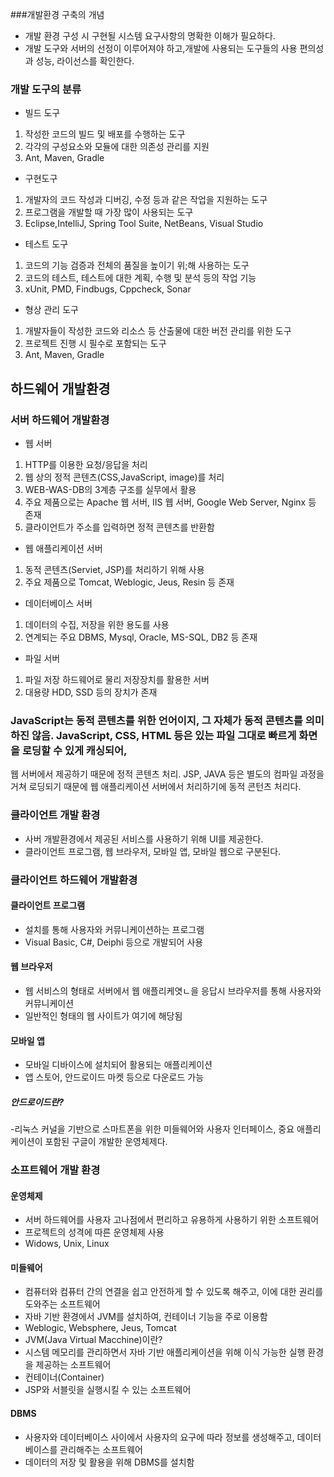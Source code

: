 ###개발환경 구축의 개념
- 개발 환경 구성 시 구현될 시스템 요구사항의 명확한 이해가 필요하다.
- 개발 도구와 서버의 선정이 이루어져야 하고,개발에 사용되는 도구들의 사용 편의성과 성능, 라이선스를 확인한다.


### 개발 도구의 분류
- 빌드 도구 
1. 작성한 코드의 빌드 및 배포를 수행하는 도구
2. 각각의 구성요소와 모듈에 대한 의존성 관리를 지원
3. Ant, Maven, Gradle

- 구현도구
1. 개발자의 코드 작성과 디버깅, 수정 등과 같은 작업을 지원하는 도구
2. 프로그램을 개발할 때 가장 많이 사용되는 도구
3. Eclipse,IntelliJ, Spring Tool Suite, NetBeans, Visual Studio

- 테스트 도구
1. 코드의 기능 검증과 전체의 품질을 높이기 위;해 사용하는 도구
2. 코드의 테스트, 테스트에 대한 계획, 수행 및 분석 등의 작업 기능
3. xUnit, PMD, Findbugs, Cppcheck, Sonar

- 형상 관리 도구
1. 개발자들이 작성한 코드와 리소스 등 산출물에 대한 버전 관리를 위한 도구
2. 프로젝트 진행 시 필수로 포함되는 도구
3. Ant, Maven, Gradle

## 하드웨어 개발환경

### 서버 하드웨어 개발환경
- 웹 서버 
1. HTTP를 이용한 요청/응답을 처리
2. 웹 상의 정적 콘텐츠(CSS,JavaScript, image)를 처리
3. WEB-WAS-DB의 3계층 구조를 실무에서 활용
4. 주요 제품으로는 Apache 웹 서버, IIS 웹 서버, Google Web Server, Nginx 등 존재
5. 클라이언트가 주소를 입력하면 정적 콘텐츠를 반환함


- 웹 애플리케이션 서버
1. 동적 콘텐츠(Serviet, JSP)를 처리하기 위해 사용
2. 주요 제품으로 Tomcat, Weblogic, Jeus, Resin  등 존재

- 데이터베이스 서버
1. 데이터의 수집, 저장을 위한 용도를 사용
2. 연계되는 주요 DBMS, Mysql, Oracle, MS-SQL, DB2 등 존재

- 파일 서버
1. 파일 저장 하드웨어로 물리 저장장치를 활용한 서버
2. 대용량 HDD, SSD 등의 장치가 존재

### JavaScript는 동적 콘텐츠를 위한 언어이지, 그 자체가 동적 콘텐츠를 의미하진 않음. JavaScript, CSS, HTML 등은 있는 파일 그대로 빠르게 화면을 로딩할 수 있게 캐싱되어, 
웹 서버에서 제공하기 때문에 정적 콘텐츠 처리. JSP, JAVA 등은 별도의 컴파일 과정을 거쳐 로딩되기 때문에 웹 애플리케이션 서버에서 처리하기에 동적 콘턴츠 처리다.


### 클라이언트 개발 환경
- 사버 개발환경에서 제공된 서비스를 사용하기 위해 UI를 제공한다.
- 클라이언트 프로그램, 웹 브라우저, 모바일 앱, 모바일 웹으로 구분된다.

### 클라이언트 하드웨어 개발환경
#### 클라이언트 프로그램
- 설치를 통해 사용자와 커뮤니케이션하는 프로그램
- Visual Basic, C#, Deiphi 등으로 개발되어 사용
#### 웹 브라우저
- 웹 서비스의 형태로 서버에서 웹 애플리케엿ㄴ을 응답시 브라우저를 통해 사용자와 커뮤니케이션
- 일반적인 형태의 웹 사이트가 여기에 해당됨
#### 모바일 앱
- 모바일 디바이스에 설치되어 활용되는 애플리케이션
- 앱 스토어, 안드로이드 마켓 등으로 다운로드 가능

##### 안드로이드란?
-리눅스 커널을 기반으로 스마트폰을 위한 미들웨어와 사용자 인터페이스, 중요 애플리케이션이 포함된 구글이 개발한 운영체제다.

### 소프트웨어 개발 환경
#### 운영체제
- 서버 하드웨어를 사용자 고나점에서 편리하고 유용하게 사용하기 위한 소프트웨어
- 프로젝트의 성격에 따른 운영체제 사용
- Widows, Unix, Linux
#### 미들웨어
- 컴퓨터와 컴퓨터 간의 연결을 쉽고 안전하게 할 수 있도록 해주고, 이에 대한 권리를 도와주는 소프트웨어
- 자바 기반 환경에서 JVM를 설치하여, 컨테이너 기능을 주로 이용함
- Weblogic, Websphere, Jeus, Tomcat
- JVM(Java Virtual Macchine)이란? 
- 시스템 메모리를 관리하면서 자바 기반 애플리케이션을 위해 이식 가능한 실행 환경을 제공하는 소프트웨어
- 컨테이너(Container)
- JSP와 서블릿을 실행시킬 수 있는 소프트웨어
#### DBMS
- 사용자와 데이터베이스 사이에서 사용자의 요구에 따라 정보를 생성해주고, 데이터베이스를 관리해주는 소프트웨어 
- 데이터의 저장 및 활용을 위해 DBMS를 설치함





